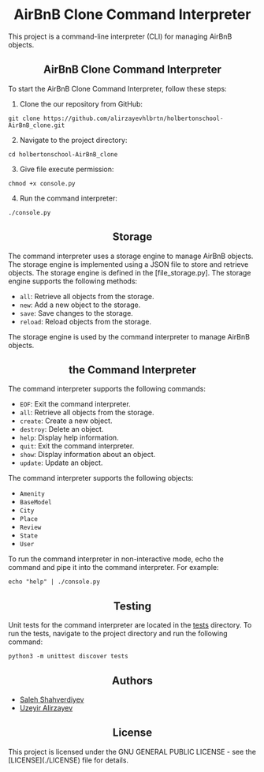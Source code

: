 <h1 align="center">AirBnB Clone Command Interpreter</h1>

This project is a command-line interpreter (CLI) for managing AirBnB objects.


<h2 align="center">AirBnB Clone Command Interpreter</h2>

To start the AirBnB Clone Command Interpreter, follow these steps:
1. Clone the  our repository from GitHub:
```
git clone https://github.com/alirzayevhlbrtn/holbertonschool-AirBnB_clone.git
```
2. Navigate to the project directory:
```
cd holbertonschool-AirBnB_clone
```
3. Give file execute permission:
```
chmod +x console.py
```
4. Run the command interpreter:
```
./console.py
```


<h2 align="center">Storage</h2>

The command interpreter uses a storage engine to manage AirBnB objects. The storage engine is implemented using a JSON file to store and retrieve objects. The storage engine is defined in the [file_storage.py]. The storage engine supports the following methods:

- `all`: Retrieve all objects from the storage.
- `new`: Add a new object to the storage.
- `save`: Save changes to the storage.
- `reload`: Reload objects from the storage.

The storage engine is used by the command interpreter to manage AirBnB objects.


<h2 align="center">the Command Interpreter</h2>

The command interpreter supports the following commands:

- `EOF`: Exit the command interpreter.
- `all`: Retrieve all objects from the storage.
- `create`: Create a new object.
- `destroy`: Delete an object.
- `help`: Display help information.
- `quit`: Exit the command interpreter.
- `show`: Display information about an object.
- `update`: Update an object.

The command interpreter supports the following objects:

- `Amenity`
- `BaseModel`
- `City`
- `Place`
- `Review`
- `State`
- `User`

To run the command interpreter in non-interactive mode, echo the command and pipe it into the command interpreter. For example:
```
echo "help" | ./console.py
```


<h2 align="center">Testing</h2>

Unit tests for the command interpreter are located in the [tests](./tests/) directory. To run the tests, navigate to the project directory and run the following command:

```
python3 -m unittest discover tests
```


<h2 align="center">Authors</h2>

- [Saleh Shahverdiyev](https://github.com/vasifvortex)
- [Uzeyir Alirzayev](https://github.com/alirzayevhlbrtn)


<h2 align="center">License</h2>
This project is licensed under the GNU GENERAL PUBLIC LICENSE - see the [LICENSE](./LICENSE) file for details.
